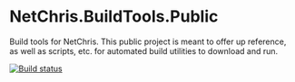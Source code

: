 # NetChris.BuildTools.Public

Build tools for NetChris. This public project is meant to offer up reference, as well as scripts, etc. for automated build utilities to download and run.

[![Build status](https://ci.appveyor.com/api/projects/status/8regxqv1t2q5fout)](https://ci.appveyor.com/project/NetChris/netchris-buildtools-public)
